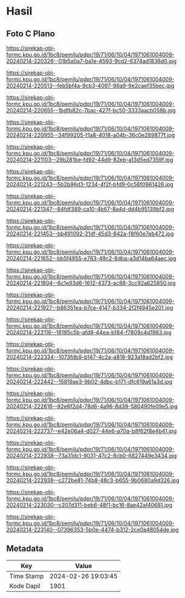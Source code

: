 # Hasil

## Foto C Plano

https://sirekap-obj-formc.kpu.go.id/1bc8/pemilu/pdpr/19/71/06/10/04/1971061004009-20240214-220326--01b5a0a7-ba1e-4593-9cd2-6374ad1836d0.jpg

https://sirekap-obj-formc.kpu.go.id/1bc8/pemilu/pdpr/19/71/06/10/04/1971061004009-20240214-220513--feb5bf4a-9cb3-4097-96a9-9e2caef35bec.jpg

https://sirekap-obj-formc.kpu.go.id/1bc8/pemilu/pdpr/19/71/06/10/04/1971061004009-20240214-220655--1bdfb82c-7bac-427f-bc50-3333aacb058b.jpg

https://sirekap-obj-formc.kpu.go.id/1bc8/pemilu/pdpr/19/71/06/10/04/1971061004009-20240214-220955--34f99205-f1a8-4018-a04b-36c0e289877f.jpg

https://sirekap-obj-formc.kpu.go.id/1bc8/pemilu/pdpr/19/71/06/10/04/1971061004009-20240214-221103--29b281be-fd92-44d9-82eb-a13d5ed7359f.jpg

https://sirekap-obj-formc.kpu.go.id/1bc8/pemilu/pdpr/19/71/06/10/04/1971061004009-20240214-221243--5b2b96d3-1234-4f2f-bfd9-0c56f0961426.jpg

https://sirekap-obj-formc.kpu.go.id/1bc8/pemilu/pdpr/19/71/06/10/04/1971061004009-20240214-221347--84fdf389-ca10-4b67-8a4d-dd4b95139bf2.jpg

https://sirekap-obj-formc.kpu.go.id/1bc8/pemilu/pdpr/19/71/06/10/04/1971061004009-20240214-221453--bb491092-21df-45d3-842a-f8f60e7eb472.jpg

https://sirekap-obj-formc.kpu.go.id/1bc8/pemilu/pdpr/19/71/06/10/04/1971061004009-20240214-221652--bb5f4955-e783-49c2-8dba-a3d14ba64aec.jpg

https://sirekap-obj-formc.kpu.go.id/1bc8/pemilu/pdpr/19/71/06/10/04/1971061004009-20240214-221804--6c1e93d6-1612-4373-ac88-3cc92a625850.jpg

https://sirekap-obj-formc.kpu.go.id/1bc8/pemilu/pdpr/19/71/06/10/04/1971061004009-20240214-221927--b86351ea-b7ce-4147-b334-2f2f4945e201.jpg

https://sirekap-obj-formc.kpu.go.id/1bc8/pemilu/pdpr/19/71/06/10/04/1971061004009-20240214-222116--16185c5b-afd8-44ea-b184-f7809c4d1963.jpg

https://sirekap-obj-formc.kpu.go.id/1bc8/pemilu/pdpr/19/71/06/10/04/1971061004009-20240214-222334--1073fdb9-b147-4c2a-a818-923a18ad2bf2.jpg

https://sirekap-obj-formc.kpu.go.id/1bc8/pemilu/pdpr/19/71/06/10/04/1971061004009-20240214-222442--15819ae3-9b02-4dbc-b171-dfc619a61a3d.jpg

https://sirekap-obj-formc.kpu.go.id/1bc8/pemilu/pdpr/19/71/06/10/04/1971061004009-20240214-222616--82e6f2d4-78d6-4a96-8d39-580490fe09e5.jpg

https://sirekap-obj-formc.kpu.go.id/1bc8/pemilu/pdpr/19/71/06/10/04/1971061004009-20240214-222737--e42e06a4-d027-44e6-a70a-b8f62f8e4b41.jpg

https://sirekap-obj-formc.kpu.go.id/1bc8/pemilu/pdpr/19/71/06/10/04/1971061004009-20240214-222838--73a31dc1-9031-47c2-8cb0-6827449e3434.jpg

https://sirekap-obj-formc.kpu.go.id/1bc8/pemilu/pdpr/19/71/06/10/04/1971061004009-20240214-222938--c272be81-74b8-48c3-b655-9b0680a9d326.jpg

https://sirekap-obj-formc.kpu.go.id/1bc8/pemilu/pdpr/19/71/06/10/04/1971061004009-20240214-223030--c207d311-beb6-48f1-bc16-8ae42af40681.jpg

https://sirekap-obj-formc.kpu.go.id/1bc8/pemilu/pdpr/19/71/06/10/04/1971061004009-20240214-223140--07396353-5b0e-4474-b312-2ce0a48054de.jpg


## Metadata

| Key        | Value               |
| ---------- | ------------------- |
| Time Stamp | 2024-02-26 19:03:45 |
| Kode Dapil | 1901                |



